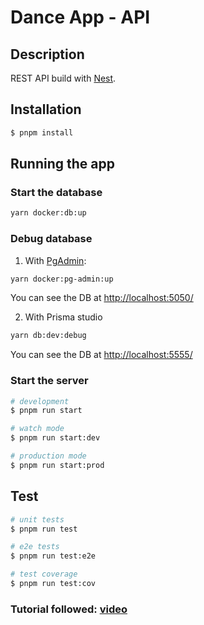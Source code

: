 # Dance App - API

## Description

REST API build with [Nest](https://github.com/nestjs/nest).

## Installation

```bash
$ pnpm install
```

## Running the app

### Start the database

```bash
yarn docker:db:up
```

### Debug database

1. With [PgAdmin](https://www.pgadmin.org/):

```bash
yarn docker:pg-admin:up
```

You can see the DB at [http://localhost:5050/](http://localhost:5050/)

2. With Prisma studio

```bash
yarn db:dev:debug
```

You can see the DB at [http://localhost:5555/](http://localhost:5555/)

### Start the server

```bash
# development
$ pnpm run start

# watch mode
$ pnpm run start:dev

# production mode
$ pnpm run start:prod
```

## Test

```bash
# unit tests
$ pnpm run test

# e2e tests
$ pnpm run test:e2e

# test coverage
$ pnpm run test:cov
```

### Tutorial followed: [video](https://www.youtube.com/watch?v=GHTA143_b-s)
